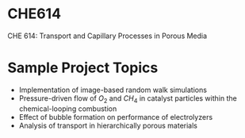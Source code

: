 # CHE614
CHE 614: Transport and Capillary Processes in Porous Media

# Sample Project Topics
- Implementation of image-based random walk simulations
- Pressure-driven flow of $O_2$ and $CH_4$ in catalyst particles within the chemical-looping combustion
- Effect of bubble formation on performance of electrolyzers
- Analysis of transport in hierarchically porous materials
